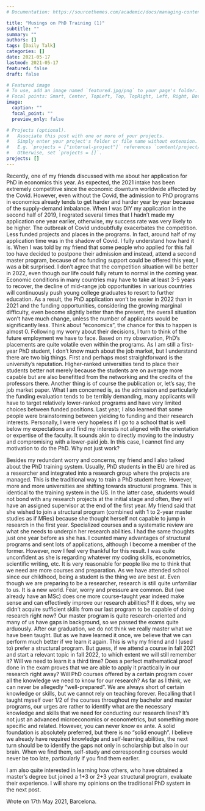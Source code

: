 ```yaml
---
# Documentation: https://sourcethemes.com/academic/docs/managing-content/

title: "Musings on PhD Training (1)"
subtitle: ""
summary: ""
authors: []
tags: [Daily Talk]
categories: []
date: 2021-05-17
lastmod: 2021-05-17
featured: false
draft: false

# Featured image
# To use, add an image named `featured.jpg/png` to your page's folder.
# Focal points: Smart, Center, TopLeft, Top, TopRight, Left, Right, BottomLeft, Bottom, BottomRight.
image:
  caption: ""
  focal_point: ""
  preview_only: false

# Projects (optional).
#   Associate this post with one or more of your projects.
#   Simply enter your project's folder or file name without extension.
#   E.g. `projects = ["internal-project"]` references `content/project/deep-learning/index.md`.
#   Otherwise, set `projects = []`.
projects: []
---
```


Recently, one of my friends discussed with me about her application for PhD in economics this year. As expected, the 2021 intake has been extremely competitive since the economic downturn worldwide affected by the Covid. However, even without the Covid, the admission to PhD programs in economics already tends to get harder and harder year by year because of the supply-demand imbalance. When I was DIY my application in the second half of 2019, I regrated several times that I hadn’t made my application one year earlier, otherwise, my success rate was very likely to be higher. The outbreak of Covid undoubtfully exacerbates the competition. Less funded projects and places in the programs. In fact, around half of my application time was in the shadow of Covid. I fully understand how hard it is. When I was told by my friend that some people who applied for this fall too have decided to postpone their admission and instead, attend a second master program, because of no funding support could be offered this year, I was a bit surprised. I don’t agree that the competition situation will be better in 2022, even though our life could fully return to normal in the coming year. Economic conditions in many countries may have to take at least 3-5 years to recover, the decline of mid-range job opportunities in various countries will continuously push young college graduates to resort to further education. As a result, the PhD application won’t be easier in 2022 than in 2021 and the funding opportunities, considering the growing marginal difficulty, even become slightly better than the present, the overall situation won’t have much change, unless the number of applicants would be significantly less. Think about “economics”, the chance for this to happen is almost 0. Following my worry about their decisions, I turn to think of the future employment we have to face. Based on my observation, PhD’s placements are quite volatile even within the programs. As I am still a first-year PhD student, I don’t know much about the job market, but I understand there are two big things. First and perhaps most straightforward is the university’s reputation. Higher-ranked universities tend to place their students better not merely because the students are on average more capable but are also benefitted from the networking and the credits of the professors there. Another thing is of course the publication or, let’s say, the job market paper. What I am concerned is, as the admission and particularly the funding evaluation tends to be terribly demanding, many applicants will have to target relatively lower-ranked programs and have very limited choices between funded positions. Last year, I also learned that some people were brainstorming between yielding to funding and their research interests. Personally, I were very hopeless if I go to a school that is well below my expectations and find my interests not aligned with the orientation or expertise of the faculty. It sounds akin to directly moving to the industry and compromising with a lower-paid job. In this case, I cannot find any motivation to do the PhD. Why not just work?

Besides my redundant worry and concerns, my friend and I also talked about the PhD training system. Usually, PhD students in the EU are hired as a researcher and integrated into a research group where the projects are managed. This is the traditional way to train a PhD student here. However, more and more universities are shifting towards structural programs. This is identical to the training system in the US. In the latter case, students would not bond with any research projects at the initial stage and often, they will have an assigned supervisor at the end of the first year. My friend said that she wished to join a structural program (combined with 1 to 2-year master studies as if MRes) because she thought herself not capable to jump in research in the first year. Specialized courses and a systematic review are what she needs to underpin her research abilities. I had the same thoughts just one year before as she has. I counted many advantages of structural programs and sent lots of applications, although I become a member of the former. However, now I feel very thankful for this result. I was quite unconfident as she is regarding whatever my coding skills, econometrics, scientific writing, etc. It is very reasonable for people like me to think that we need are more courses and preparation. As we have attended school since our childhood, being a student is the thing we are best at. Even though we are preparing to be a researcher, research is still quite unfamiliar to us. It is a new world. Fear, worry and pressure are common. But (we already have an MSc) does one more course-taught year indeed make sense and can effectively improve our research abilities? If it does, why we didn’t acquire sufficient skills from our last program to be capable of doing research right now? Our master program is quite research-oriented and many of us have gaps in background, so we passed the exams quite arduously. After our graduation, we do not think we really master what we have been taught. But as we have learned it once, we believe that we can perform much better if we learn it again. This is why my friend and I (used to) prefer a structural program. But guess, if we attend a course in fall 2021 and start a relevant topic in fall 2022, to which extent we will still remember it? Will we need to learn it a third time? Does a perfect mathematical proof done in the exam proves that we are able to apply it practically in our research right away? Will PhD courses offered by a certain program cover all the knowledge we need to know for our research? As far as I think, we can never be allegedly “well-prepared”. We are always short of certain knowledge or skills, but we cannot rely on teaching forever. Recalling that I taught myself over 1/2 of the courses throughout my bachelor and master programs, our urges are rather to identify what are the necessary knowledge and skills that we need for conducting our research lines? It’s not just an advanced microeconomics or econometrics, but something more specific and related. However, you can never know ex ante. A solid foundation is absolutely preferred, but there is no “solid enough”. I believe we already have required knowledge and self-learning abilities, the next turn should be to identify the gaps not only in scholarship but also in our brain. When we find them, self-study and corresponding courses would never be too late, particularly if you find them earlier. 

I am also quite interested in learning how others, who have obtained a master’s degree but joined a 1+3 or 2+3 year structural program, evaluate their experience. I will share my opinions on the traditional PhD system in the next post.

Wrote on 17th May 2021, Barcelona.
